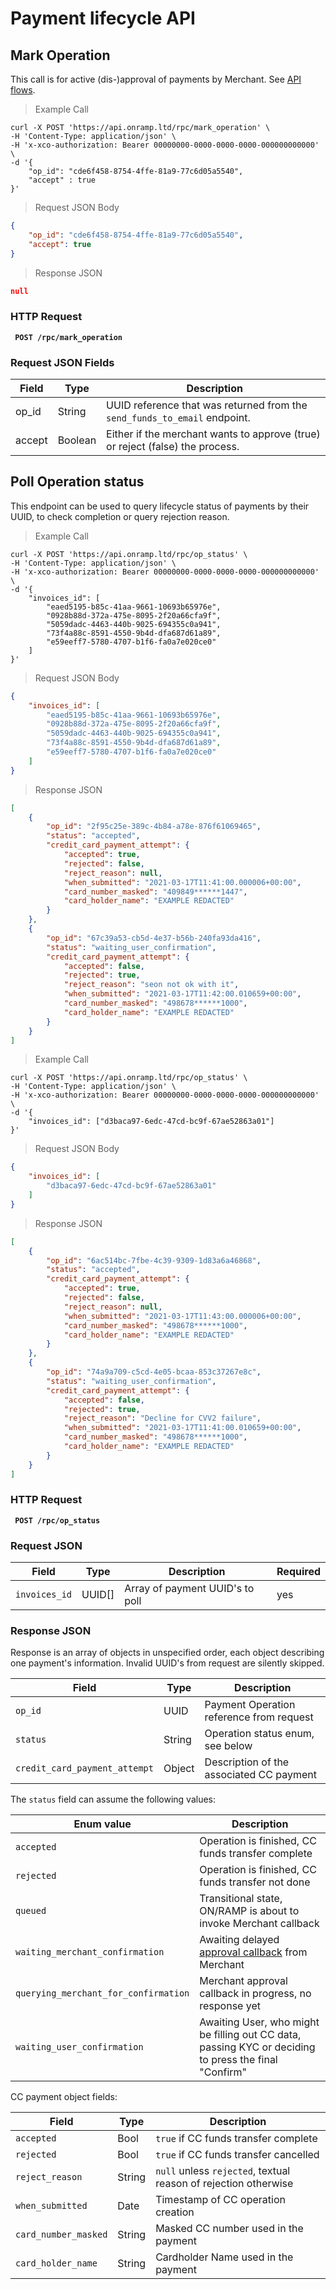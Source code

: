 # Payment lifecycle API

## Mark Operation

This call is for active (dis-)approval of payments by Merchant. See [API flows](#api-flows).

> Example Call

```shell
curl -X POST 'https://api.onramp.ltd/rpc/mark_operation' \
-H 'Content-Type: application/json' \
-H 'x-xco-authorization: Bearer 00000000-0000-0000-0000-000000000000' \
-d '{
    "op_id": "cde6f458-8754-4ffe-81a9-77c6d05a5540",
    "accept" : true
}'
```

> Request JSON Body

```json
{
    "op_id": "cde6f458-8754-4ffe-81a9-77c6d05a5540",
    "accept": true
}
```

> Response JSON

```json
null
```

### HTTP Request

<aside class="success"><b><code> POST /rpc/mark_operation </code></b></aside>

### Request JSON Fields

| Field  | Type    |  Description                                                                  |
| ------ | ------- | ----------------------------------------------------------------------------- |
| op_id  | String  | UUID reference that was returned from the `send_funds_to_email` endpoint.     |
| accept | Boolean | Either if the merchant wants to approve (true) or reject (false) the process. |

## Poll Operation status

This endpoint can be used to query lifecycle status of payments by their UUID, to check
completion or query rejection reason.

> Example Call

```shell
curl -X POST 'https://api.onramp.ltd/rpc/op_status' \
-H 'Content-Type: application/json' \
-H 'x-xco-authorization: Bearer 00000000-0000-0000-0000-000000000000' \
-d '{
    "invoices_id": [
        "eaed5195-b85c-41aa-9661-10693b65976e",
        "0928b88d-372a-475e-8095-2f20a66cfa9f",
        "5059dadc-4463-440b-9025-694355c0a941",
        "73f4a88c-8591-4550-9b4d-dfa687d61a89",
        "e59eeff7-5780-4707-b1f6-fa0a7e020ce0"
    ]
}'
```

> Request JSON Body

```json
{
    "invoices_id": [
        "eaed5195-b85c-41aa-9661-10693b65976e",
        "0928b88d-372a-475e-8095-2f20a66cfa9f",
        "5059dadc-4463-440b-9025-694355c0a941",
        "73f4a88c-8591-4550-9b4d-dfa687d61a89",
        "e59eeff7-5780-4707-b1f6-fa0a7e020ce0"
    ]
}
```

> Response JSON

```json
[
    {
        "op_id": "2f95c25e-389c-4b84-a78e-876f61069465",
        "status": "accepted",
        "credit_card_payment_attempt": {
            "accepted": true,
            "rejected": false,
            "reject_reason": null,
            "when_submitted": "2021-03-17T11:41:00.000006+00:00",
            "card_number_masked": "409849******1447",
            "card_holder_name": "EXAMPLE REDACTED"
        }
    },
    {
        "op_id": "67c39a53-cb5d-4e37-b56b-240fa93da416",
        "status": "waiting_user_confirmation",
        "credit_card_payment_attempt": {
            "accepted": false,
            "rejected": true,
            "reject_reason": "seon not ok with it",
            "when_submitted": "2021-03-17T11:42:00.010659+00:00",
            "card_number_masked": "498678******1000",
            "card_holder_name": "EXAMPLE REDACTED"
        }
    }
]
```


> Example Call

```shell
curl -X POST 'https://api.onramp.ltd/rpc/op_status' \
-H 'Content-Type: application/json' \
-H 'x-xco-authorization: Bearer 00000000-0000-0000-0000-000000000000' \
-d '{
    "invoices_id": ["d3baca97-6edc-47cd-bc9f-67ae52863a01"]
}'
```

> Request JSON Body

```json
{
    "invoices_id": [
        "d3baca97-6edc-47cd-bc9f-67ae52863a01"
    ]
}
```

> Response JSON

```json
[
    {
        "op_id": "6ac514bc-7fbe-4c39-9309-1d83a6a46868",
        "status": "accepted",
        "credit_card_payment_attempt": {
            "accepted": true,
            "rejected": false,
            "reject_reason": null,
            "when_submitted": "2021-03-17T11:43:00.000006+00:00",
            "card_number_masked": "498678******1000",
            "card_holder_name": "EXAMPLE REDACTED"
        }
    },
    {
        "op_id": "74a9a709-c5cd-4e05-bcaa-853c37267e8c",
        "status": "waiting_user_confirmation",
        "credit_card_payment_attempt": {
            "accepted": false,
            "rejected": true,
            "reject_reason": "Decline for CVV2 failure",
            "when_submitted": "2021-03-17T11:41:00.010659+00:00",
            "card_number_masked": "498678******1000",
            "card_holder_name": "EXAMPLE REDACTED"
        }
    }
]
```

### HTTP Request

<aside class="success"><b><code> POST /rpc/op_status </code></b></aside>

### Request JSON

| Field         | Type   |  Description                    | Required |
| ------------- | ------ | ------------------------------- | -------- |
| `invoices_id` | UUID[] | Array of payment UUID's to poll | yes      |

### Response JSON

Response is an array of objects in unspecified order, each object describing one payment's
information. Invalid UUID's from request are silently skipped.

| Field                         | Type   | Description                              |
| ----------------------------- | ------ | ---------------------------------------- |
| `op_id`                       | UUID   | Payment Operation reference from request |
| `status`                      | String | Operation status enum, see below         |
| `credit_card_payment_attempt` | Object | Description of the associated CC payment |

The `status` field can assume the following values:

| Enum value                           | Description                                                                                           |
| ------------------------------------ | ----------------------------------------------------------------------------------------------------- |
| `accepted`                           | Operation is finished, CC funds transfer complete                                                     |
| `rejected`                           | Operation is finished, CC funds transfer not done                                                     |
| `queued`                             | Transitional state, ON/RAMP is about to invoke Merchant callback                                      |
| `waiting_merchant_confirmation`      | Awaiting delayed [approval callback](#mark-operation) from Merchant                                   |
| `querying_merchant_for_confirmation` | Merchant approval callback in progress, no response yet                                               |
| `waiting_user_confirmation`          | Awaiting User, who might be filling out CC data, passing KYC or deciding to press the final "Confirm" |

CC payment object fields:

| Field                | Type   | Description                                                     |
| -------------------- | ------ | --------------------------------------------------------------- |
| `accepted`           | Bool   | `true` if CC funds transfer complete                            |
| `rejected`           | Bool   | `true` if CC funds transfer cancelled                           |
| `reject_reason`      | String | `null` unless `rejected`, textual reason of rejection otherwise |
| `when_submitted`     | Date   | Timestamp of CC operation creation                              |
| `card_number_masked` | String | Masked CC number used in the payment                            |
| `card_holder_name`   | String | Cardholder Name used in the payment                             |
